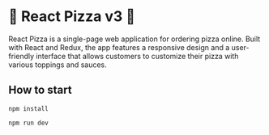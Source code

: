 # 🍕 React Pizza v3 🍕

React Pizza is a single-page web application for ordering pizza online. Built with React and Redux, the app features a responsive design and a user-friendly interface that allows customers to customize their pizza with various toppings and sauces.

## How to start

```
npm install
```

```
npm run dev
```
